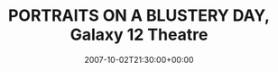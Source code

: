 ---
templateKey: event
guid: 0892baf0-6eab-11ea-99c5-002590d1d1b0
date: 2007-10-02T21:30:00+00:00
eventTime: '9:30pm'
title: PORTRAITS ON A BLUSTERY DAY, Galaxy 12 Theatre
artist: PORTRAITS ON A BLUSTERY DAY
city: Modesto, CA
venue: Galaxy 12 Theatre
group: PPF House
guests: California International Animation Festival
---